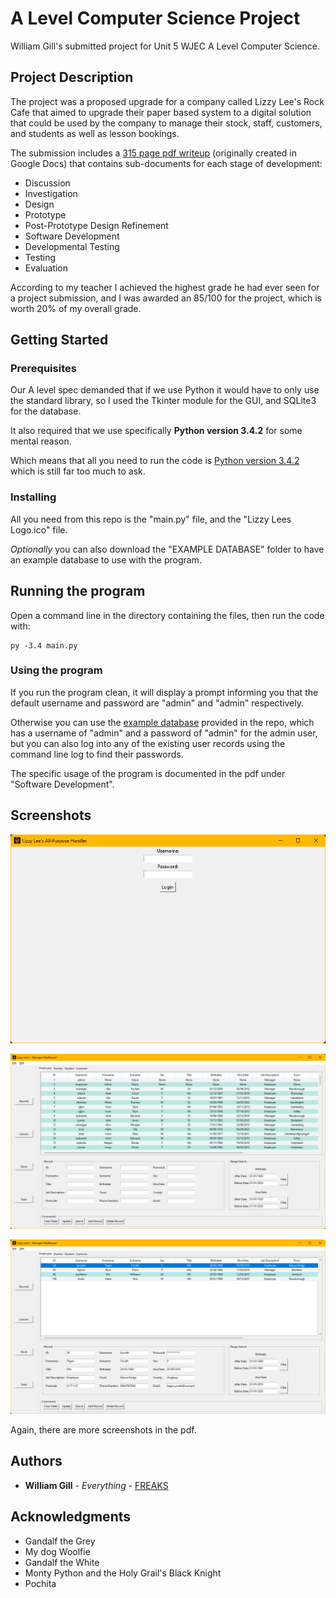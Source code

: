 # A Level Computer Science Project

William Gill's submitted project for Unit 5 WJEC A Level Computer Science.

## Project Description

The project was a proposed upgrade for a company called Lizzy Lee's Rock Cafe that aimed to upgrade their paper based system to a digital solution that could be used by the company to manage their stock, staff, customers, and students as well as lesson bookings.

The submission includes a [315 page pdf writeup](SUBMISSION.pdf) (originally created in Google Docs) that contains sub-documents for each stage of development:

* Discussion
* Investigation
* Design
* Prototype
* Post-Prototype Design Refinement
* Software Development
* Developmental Testing
* Testing
* Evaluation

According to my teacher I achieved the highest grade he had ever seen for a project submission, and I was awarded an 85/100 for the project, which is worth 20% of my overall grade.

## Getting Started

### Prerequisites

Our A level spec demanded that if we use Python it would have to only use the standard library, so I used the Tkinter module for the GUI, and SQLite3 for the database.

It also required that we use specifically **Python version 3.4.2** for some mental reason.

Which means that all you need to run the code is [Python version 3.4.2](https://www.python.org/downloads/release/python-342/) which is still far too much to ask.


### Installing

All you need from this repo is the "main.py" file, and the "Lizzy Lees Logo.ico" file. 

*Optionally* you can also download the "EXAMPLE DATABASE" folder to have an example database to use with the program.


## Running the program

Open a command line in the directory containing the files, then run the code with:

```
py -3.4 main.py
```

### Using the program

If you run the program clean, it will display a prompt informing you that the default username and password are "admin" and "admin" respectively.

Otherwise you can use the [example database](EXAMPLE_DATABASE/savedata.lzl) provided in the repo, which has a username of "admin" and a password of "admin" for the admin user, but you can also log into any of the existing user records using the command line log to find their passwords.

The specific usage of the program is documented in the pdf under "Software Development".

## Screenshots
![Login screen](screenshots/login.png)

![Home Landing](screenshots/default.png)

![Date range filter and selected record](screenshots/record_selection.png)

Again, there are more screenshots in the pdf.

## Authors

* **William Gill** - *Everything* - [FREAKS](www.freaks.org.uk)

## Acknowledgments

* Gandalf the Grey
* My dog Woolfie
* Gandalf the White
* Monty Python and the Holy Grail's Black Knight
* Pochita
